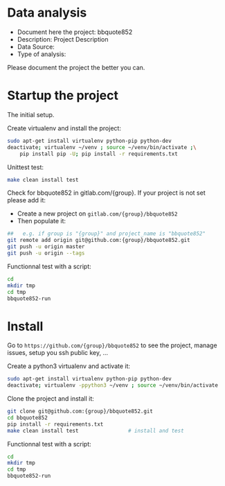 # Data analysis
- Document here the project: bbquote852
- Description: Project Description
- Data Source:
- Type of analysis:

Please document the project the better you can.

# Startup the project

The initial setup.

Create virtualenv and install the project:
```bash
sudo apt-get install virtualenv python-pip python-dev
deactivate; virtualenv ~/venv ; source ~/venv/bin/activate ;\
    pip install pip -U; pip install -r requirements.txt
```

Unittest test:
```bash
make clean install test
```

Check for bbquote852 in gitlab.com/{group}.
If your project is not set please add it:

- Create a new project on `gitlab.com/{group}/bbquote852`
- Then populate it:

```bash
##   e.g. if group is "{group}" and project_name is "bbquote852"
git remote add origin git@github.com:{group}/bbquote852.git
git push -u origin master
git push -u origin --tags
```

Functionnal test with a script:

```bash
cd
mkdir tmp
cd tmp
bbquote852-run
```

# Install

Go to `https://github.com/{group}/bbquote852` to see the project, manage issues,
setup you ssh public key, ...

Create a python3 virtualenv and activate it:

```bash
sudo apt-get install virtualenv python-pip python-dev
deactivate; virtualenv -ppython3 ~/venv ; source ~/venv/bin/activate
```

Clone the project and install it:

```bash
git clone git@github.com:{group}/bbquote852.git
cd bbquote852
pip install -r requirements.txt
make clean install test                # install and test
```
Functionnal test with a script:

```bash
cd
mkdir tmp
cd tmp
bbquote852-run
```
